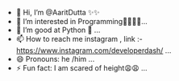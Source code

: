 - 👋 Hi, I’m @AaritDutta  ✨✨
- 👀 I’m interested in Programming👩‍💻👩‍💻...
- 🌱 I’m good at Python 🐍 ...
- 📫 How to reach me instagram , link :- https://www.instagram.com/developerdash/ ...
- 😄 Pronouns: he /him ...
- ⚡ Fun fact: I am scared of height😩😩 ...

<!---
AaritDutta/AaritDutta is a ✨ special ✨ repository because its `README.md` (this file) appears on your GitHub profile.
You can click the Preview link to take a look at your changes.
--->
